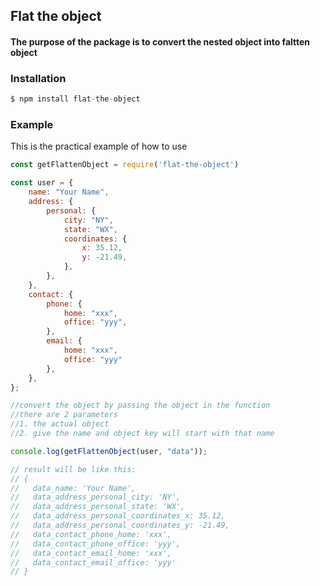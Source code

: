 ## Flat the object 
#### The purpose of the package is to convert the nested object into faltten object


### Installation
```js
$ npm install flat-the-object
```

### Example
This is the practical example of how to use 
```js
const getFlattenObject = require('flat-the-object')

const user = {
    name: "Your Name",
    address: {
        personal: {
            city: "NY",
            state: "WX",
            coordinates: {
                x: 35.12,
                y: -21.49,
            },
        },
    },
    contact: {
        phone: {
            home: "xxx",
            office: "yyy",
        },
        email: {
            home: "xxx",
            office: "yyy"
        },
    },
};

//convert the object by passing the object in the function
//there are 2 parameters 
//1. the actual object
//2. give the name and object key will start with that name

console.log(getFlattenObject(user, "data"));

// result will be like this:
// {
//   data_name: 'Your Name',
//   data_address_personal_city: 'NY',
//   data_address_personal_state: 'WX',
//   data_address_personal_coordinates_x: 35.12,
//   data_address_personal_coordinates_y: -21.49,
//   data_contact_phone_home: 'xxx',
//   data_contact_phone_office: 'yyy',
//   data_contact_email_home: 'xxx',
//   data_contact_email_office: 'yyy'
// }
```